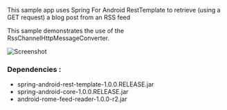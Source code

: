 This sample app uses Spring For Android RestTemplate to retrieve (using a GET request) a blog post from an RSS feed

This sample demonstrates the use of the RssChannelHttpMessageConverter.

![Screenshot](https://raw.github.com/anthonydahanne/spring-for-android-starter-book/master/spring-for-android-ch3-message-converters-feedreader/screenshot.png "Screenshot")


### Dependencies :
* spring-android-rest-template-1.0.0.RELEASE.jar
* spring-android-core-1.0.0.RELEASE.jar
* android-rome-feed-reader-1.0.0-r2.jar 
